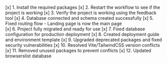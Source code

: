 [x] 1. Install the required packages
[x] 2. Restart the workflow to see if the project is working
[x] 3. Verify the project is working using the feedback tool
[x] 4. Database connected and schema created successfully
[x] 5. Fixed routing flow - Landing page is now the main page  
[x] 6. Project fully migrated and ready for use
[x] 7. Fixed database configuration for production deployment
[x] 8. Created deployment guide and environment template
[x] 9. Upgraded deprecated packages and fixed security vulnerabilities
[x] 10. Resolved Vite/TailwindCSS version conflicts
[x] 11. Removed unused packages to prevent conflicts
[x] 12. Updated browserslist database